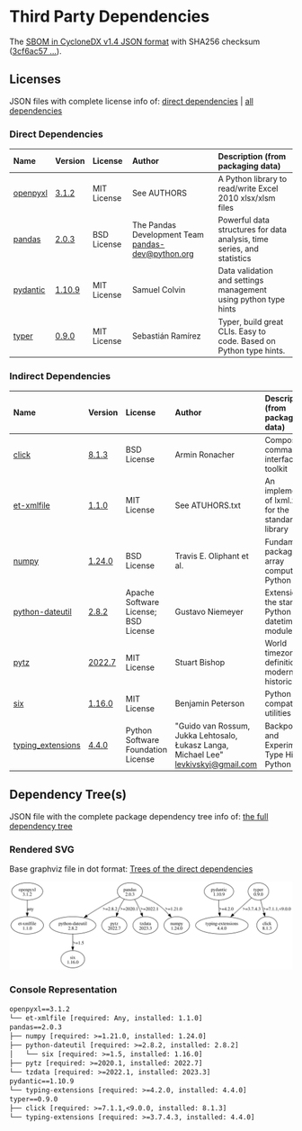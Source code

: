 # Third Party Dependencies

<!--[[[fill sbom_sha256()]]]-->
The [SBOM in CycloneDX v1.4 JSON format](https://git.sr.ht/~sthagen/hyperkuutio/blob/default/sbom/cdx.json) with SHA256 checksum ([3cf6ac57 ...](https://git.sr.ht/~sthagen/hyperkuutio/blob/default/sbom/cdx.json.sha256 "sha256:3cf6ac57b556917e38a24e43101665a51bd01c5f806e1956a5c87b0b4d131bbf")).
<!--[[[end]]] (checksum: 2ff95238d9e736b6435c626544b89dbe)-->
## Licenses

JSON files with complete license info of: [direct dependencies](direct-dependency-licenses.json) | [all dependencies](all-dependency-licenses.json)

### Direct Dependencies

<!--[[[fill direct_dependencies_table()]]]-->
| Name                                             | Version                                             | License     | Author                                              | Description (from packaging data)                                       |
|:-------------------------------------------------|:----------------------------------------------------|:------------|:----------------------------------------------------|:------------------------------------------------------------------------|
| [openpyxl](https://openpyxl.readthedocs.io)      | [3.1.2](https://pypi.org/project/openpyxl/3.1.2/)   | MIT License | See AUTHORS                                         | A Python library to read/write Excel 2010 xlsx/xlsm files               |
| [pandas](https://pandas.pydata.org)              | [2.0.3](https://pypi.org/project/pandas/2.0.3/)     | BSD License | The Pandas Development Team <pandas-dev@python.org> | Powerful data structures for data analysis, time series, and statistics |
| [pydantic](https://github.com/pydantic/pydantic) | [1.10.9](https://pypi.org/project/pydantic/1.10.9/) | MIT License | Samuel Colvin                                       | Data validation and settings management using python type hints         |
| [typer](https://github.com/tiangolo/typer)       | [0.9.0](https://pypi.org/project/typer/0.9.0/)      | MIT License | Sebastián Ramírez                                   | Typer, build great CLIs. Easy to code. Based on Python type hints.      |
<!--[[[end]]] (checksum: 73ab5948665511b6ec685b8b7e382931)-->

### Indirect Dependencies

<!--[[[fill indirect_dependencies_table()]]]-->
| Name                                                             | Version                                                    | License                              | Author                                                                                | Description (from packaging data)                          |
|:-----------------------------------------------------------------|:-----------------------------------------------------------|:-------------------------------------|:--------------------------------------------------------------------------------------|:-----------------------------------------------------------|
| [click](https://palletsprojects.com/p/click/)                    | [8.1.3](https://pypi.org/project/click/8.1.3/)             | BSD License                          | Armin Ronacher                                                                        | Composable command line interface toolkit                  |
| [et-xmlfile](https://foss.heptapod.net/openpyxl/et_xmlfile)      | [1.1.0](https://pypi.org/project/et-xmlfile/1.1.0/)        | MIT License                          | See ATUHORS.txt                                                                       | An implementation of lxml.xmlfile for the standard library |
| [numpy](https://www.numpy.org)                                   | [1.24.0](https://pypi.org/project/numpy/1.24.0/)           | BSD License                          | Travis E. Oliphant et al.                                                             | Fundamental package for array computing in Python          |
| [python-dateutil](https://github.com/dateutil/dateutil)          | [2.8.2](https://pypi.org/project/python-dateutil/2.8.2/)   | Apache Software License; BSD License | Gustavo Niemeyer                                                                      | Extensions to the standard Python datetime module          |
| [pytz](http://pythonhosted.org/pytz)                             | [2022.7](https://pypi.org/project/pytz/2022.7/)            | MIT License                          | Stuart Bishop                                                                         | World timezone definitions, modern and historical          |
| [six](https://github.com/benjaminp/six)                          | [1.16.0](https://pypi.org/project/six/1.16.0/)             | MIT License                          | Benjamin Peterson                                                                     | Python 2 and 3 compatibility utilities                     |
| [typing_extensions](https://github.com/python/typing_extensions) | [4.4.0](https://pypi.org/project/typing_extensions/4.4.0/) | Python Software Foundation License   | "Guido van Rossum, Jukka Lehtosalo, Łukasz Langa, Michael Lee" <levkivskyi@gmail.com> | Backported and Experimental Type Hints for Python 3.7+     |
<!--[[[end]]] (checksum: 71f3db1a92b99de94788828ea664bee5)-->

## Dependency Tree(s)

JSON file with the complete package dependency tree info of: [the full dependency tree](package-dependency-tree.json)

### Rendered SVG

Base graphviz file in dot format: [Trees of the direct dependencies](package-dependency-tree.dot.txt)

<img src="./package-dependency-tree.svg" alt="Trees of the direct dependencies" title="Trees of the direct dependencies"/>

### Console Representation

<!--[[[fill dependency_tree_console_text()]]]-->
````console
openpyxl==3.1.2
└── et-xmlfile [required: Any, installed: 1.1.0]
pandas==2.0.3
├── numpy [required: >=1.21.0, installed: 1.24.0]
├── python-dateutil [required: >=2.8.2, installed: 2.8.2]
│   └── six [required: >=1.5, installed: 1.16.0]
├── pytz [required: >=2020.1, installed: 2022.7]
└── tzdata [required: >=2022.1, installed: 2023.3]
pydantic==1.10.9
└── typing-extensions [required: >=4.2.0, installed: 4.4.0]
typer==0.9.0
├── click [required: >=7.1.1,<9.0.0, installed: 8.1.3]
└── typing-extensions [required: >=3.7.4.3, installed: 4.4.0]
````
<!--[[[end]]] (checksum: 90336fb06d1639ad42cae4a0e25ae349)-->
